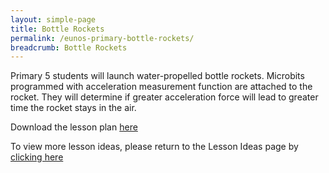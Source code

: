 ```yaml
---
layout: simple-page
title: Bottle Rockets
permalink: /eunos-primary-bottle-rockets/
breadcrumb: Bottle Rockets
---
```



Primary 5 students will launch water-propelled bottle rockets. Microbits programmed with acceleration measurement function are attached to the rocket. They will determine if greater acceleration force will lead to greater time the rocket stays in the air.

Download the lesson plan [here](/files/lesson-plans/primary-schools/design-and-technology/Eunos-primary-bottle-rockets.zip)

To view more lesson ideas, please return to the Lesson Ideas page by [clicking here](/in-schools/digital-maker/lesson-ideas-primary/)
